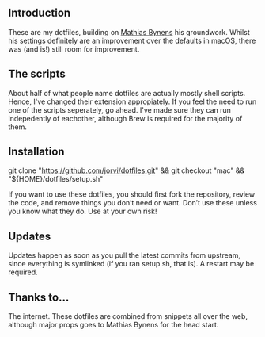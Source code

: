 ## Introduction

These are my dotfiles, building on [Mathias Bynens](https://mathiasbynens.be/) his groundwork. Whilst his settings definitely are an improvement over the defaults in macOS, there was (and is!) still room for improvement. 

## The scripts

About half of what people name dotfiles are actually mostly shell scripts. Hence, I've changed their extension appropiately.
If you feel the need to run one of the scripts seperately, go ahead. I've made sure they can run indepedently of eachother, although Brew is required for the majority of them.

## Installation

git clone "https://github.com/jorvi/dotfiles.git" && git checkout "mac" && "${HOME}/dotfiles/setup.sh"

If you want to use these dotfiles, you should first fork the repository, review the code, and remove things you don’t need or want. Don’t use these unless you know what they do. Use at your own risk!

## Updates

Updates happen as soon as you pull the latest commits from upstream, since everything is symlinked (if you ran setup.sh, that is). A restart may be required.

## Thanks to…
The internet. These dotfiles are combined from snippets all over the web, although major props goes to Mathias Bynens for the head start.
